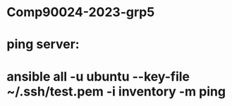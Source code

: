 # Comp90024-2023-grp5

# ping server:
# ansible all -u ubuntu --key-file ~/.ssh/test.pem -i inventory  -m ping

